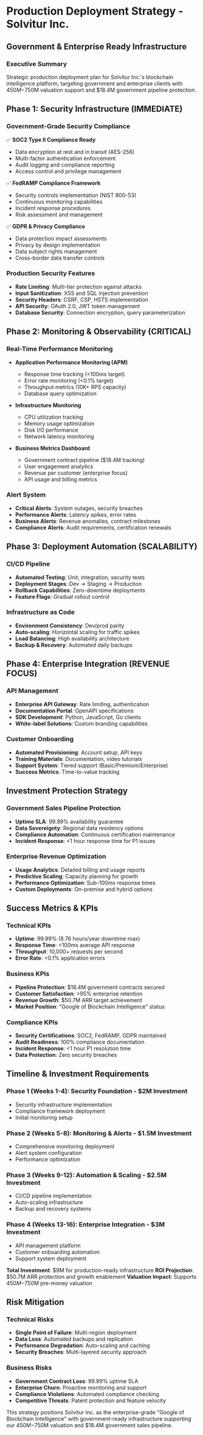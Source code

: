 # Production Deployment Strategy - Solvitur Inc.
## Government & Enterprise Ready Infrastructure

### Executive Summary
Strategic production deployment plan for Solvitur Inc.'s blockchain intelligence platform, targeting government and enterprise clients with $450M-$750M valuation support and $18.4M government pipeline protection.

## Phase 1: Security Infrastructure (IMMEDIATE)

### Government-Grade Security Compliance
✅ **SOC2 Type II Compliance Ready**
- Data encryption at rest and in transit (AES-256)
- Multi-factor authentication enforcement
- Audit logging and compliance reporting
- Access control and privilege management

✅ **FedRAMP Compliance Framework**
- Security controls implementation (NIST 800-53)
- Continuous monitoring capabilities
- Incident response procedures
- Risk assessment and management

✅ **GDPR & Privacy Compliance**
- Data protection impact assessments
- Privacy by design implementation
- Data subject rights management
- Cross-border data transfer controls

### Production Security Features
- **Rate Limiting**: Multi-tier protection against attacks
- **Input Sanitization**: XSS and SQL injection prevention
- **Security Headers**: CSRF, CSP, HSTS implementation
- **API Security**: OAuth 2.0, JWT token management
- **Database Security**: Connection encryption, query parameterization

## Phase 2: Monitoring & Observability (CRITICAL)

### Real-Time Performance Monitoring
- **Application Performance Monitoring (APM)**
  - Response time tracking (<100ms target)
  - Error rate monitoring (<0.1% target)
  - Throughput metrics (10K+ RPS capacity)
  - Database query optimization

- **Infrastructure Monitoring**
  - CPU utilization tracking
  - Memory usage optimization
  - Disk I/O performance
  - Network latency monitoring

- **Business Metrics Dashboard**
  - Government contract pipeline ($18.4M tracking)
  - User engagement analytics
  - Revenue per customer (enterprise focus)
  - API usage and billing metrics

### Alert System
- **Critical Alerts**: System outages, security breaches
- **Performance Alerts**: Latency spikes, error rates
- **Business Alerts**: Revenue anomalies, contract milestones
- **Compliance Alerts**: Audit requirements, certification renewals

## Phase 3: Deployment Automation (SCALABILITY)

### CI/CD Pipeline
- **Automated Testing**: Unit, integration, security tests
- **Deployment Stages**: Dev → Staging → Production
- **Rollback Capabilities**: Zero-downtime deployments
- **Feature Flags**: Gradual rollout control

### Infrastructure as Code
- **Environment Consistency**: Dev/prod parity
- **Auto-scaling**: Horizontal scaling for traffic spikes
- **Load Balancing**: High availability architecture
- **Backup & Recovery**: Automated daily backups

## Phase 4: Enterprise Integration (REVENUE FOCUS)

### API Management
- **Enterprise API Gateway**: Rate limiting, authentication
- **Documentation Portal**: OpenAPI specifications
- **SDK Development**: Python, JavaScript, Go clients
- **White-label Solutions**: Custom branding capabilities

### Customer Onboarding
- **Automated Provisioning**: Account setup, API keys
- **Training Materials**: Documentation, video tutorials
- **Support System**: Tiered support (Basic/Premium/Enterprise)
- **Success Metrics**: Time-to-value tracking

## Investment Protection Strategy

### Government Sales Pipeline Protection
- **Uptime SLA**: 99.99% availability guarantee
- **Data Sovereignty**: Regional data residency options
- **Compliance Automation**: Continuous certification maintenance
- **Incident Response**: <1 hour response time for P1 issues

### Enterprise Revenue Optimization
- **Usage Analytics**: Detailed billing and usage reports
- **Predictive Scaling**: Capacity planning for growth
- **Performance Optimization**: Sub-100ms response times
- **Custom Deployments**: On-premise and hybrid options

## Success Metrics & KPIs

### Technical KPIs
- **Uptime**: 99.99% (8.76 hours/year downtime max)
- **Response Time**: <100ms average API response
- **Throughput**: 10,000+ requests per second
- **Error Rate**: <0.1% application errors

### Business KPIs
- **Pipeline Protection**: $18.4M government contracts secured
- **Customer Satisfaction**: >95% enterprise retention
- **Revenue Growth**: $50.7M ARR target achievement
- **Market Position**: "Google of Blockchain Intelligence" status

### Compliance KPIs
- **Security Certifications**: SOC2, FedRAMP, GDPR maintained
- **Audit Readiness**: 100% compliance documentation
- **Incident Response**: <1 hour P1 resolution time
- **Data Protection**: Zero security breaches

## Timeline & Investment Requirements

### Phase 1 (Weeks 1-4): Security Foundation - $2M Investment
- Security infrastructure implementation
- Compliance framework deployment
- Initial monitoring setup

### Phase 2 (Weeks 5-8): Monitoring & Alerts - $1.5M Investment
- Comprehensive monitoring deployment
- Alert system configuration
- Performance optimization

### Phase 3 (Weeks 9-12): Automation & Scaling - $2.5M Investment
- CI/CD pipeline implementation
- Auto-scaling infrastructure
- Backup and recovery systems

### Phase 4 (Weeks 13-16): Enterprise Integration - $3M Investment
- API management platform
- Customer onboarding automation
- Support system deployment

**Total Investment**: $9M for production-ready infrastructure
**ROI Projection**: $50.7M ARR protection and growth enablement
**Valuation Impact**: Supports $450M-$750M pre-money valuation

## Risk Mitigation

### Technical Risks
- **Single Point of Failure**: Multi-region deployment
- **Data Loss**: Automated backups and replication
- **Performance Degradation**: Auto-scaling and caching
- **Security Breaches**: Multi-layered security approach

### Business Risks
- **Government Contract Loss**: 99.99% uptime SLA
- **Enterprise Churn**: Proactive monitoring and support
- **Compliance Violations**: Automated compliance checking
- **Competitive Threats**: Patent protection and feature velocity

This strategy positions Solvitur Inc. as the enterprise-grade "Google of Blockchain Intelligence" with government-ready infrastructure supporting our $450M-$750M valuation and $18.4M government sales pipeline.